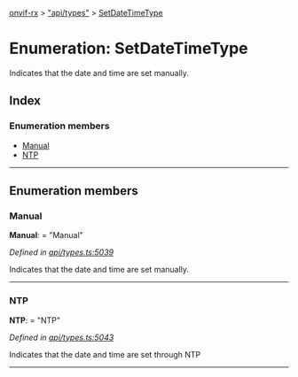 [onvif-rx](../README.md) > ["api/types"](../modules/_api_types_.md) > [SetDateTimeType](../enums/_api_types_.setdatetimetype.md)

# Enumeration: SetDateTimeType

Indicates that the date and time are set manually.

## Index

### Enumeration members

* [Manual](_api_types_.setdatetimetype.md#manual)
* [NTP](_api_types_.setdatetimetype.md#ntp)

---

## Enumeration members

<a id="manual"></a>

###  Manual

**Manual**:  = "Manual"

*Defined in [api/types.ts:5039](https://github.com/patrickmichalina/onvif-rx/blob/f117e44/src/api/types.ts#L5039)*

Indicates that the date and time are set manually.

___
<a id="ntp"></a>

###  NTP

**NTP**:  = "NTP"

*Defined in [api/types.ts:5043](https://github.com/patrickmichalina/onvif-rx/blob/f117e44/src/api/types.ts#L5043)*

Indicates that the date and time are set through NTP

___

